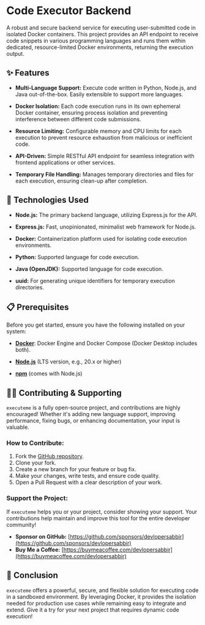 # Code Executor Backend

A robust and secure backend service for executing user-submitted code in isolated Docker containers. This project provides an API endpoint to receive code snippets in various programming languages and runs them within dedicated, resource-limited Docker environments, returning the execution output.

## ✨ Features

- **Multi-Language Support:** Execute code written in Python, Node.js, and Java out-of-the-box. Easily extensible to support more languages.

- **Docker Isolation:** Each code execution runs in its own ephemeral Docker container, ensuring process isolation and preventing interference between different code submissions.

- **Resource Limiting:** Configurable memory and CPU limits for each execution to prevent resource exhaustion from malicious or inefficient code.

- **API-Driven:** Simple RESTful API endpoint for seamless integration with frontend applications or other services.

- **Temporary File Handling:** Manages temporary directories and files for each execution, ensuring clean-up after completion.

## 🚀 Technologies Used

- **Node.js:** The primary backend language, utilizing Express.js for the API.

- **Express.js:** Fast, unopinionated, minimalist web framework for Node.js.

- **Docker:** Containerization platform used for isolating code execution environments.

- **Python:** Supported language for code execution.

- **Java (OpenJDK):** Supported language for code execution.

- **uuid:** For generating unique identifiers for temporary execution directories.

## 📋 Prerequisites

Before you get started, ensure you have the following installed on your system:

- [**Docker**](https://docs.docker.com/get-docker/): Docker Engine and Docker Compose (Docker Desktop includes both).

- [**Node.js**](https://nodejs.org/en/download/) (LTS version, e.g., 20.x or higher)

- [**npm**](https://docs.npmjs.com/downloading-and-installing-node-js-and-npm) (comes with Node.js)

## 🧑‍💻 Contributing & Supporting

`executeme` is a fully open-source project, and contributions are highly encouraged! Whether it's adding new language support, improving performance, fixing bugs, or enhancing documentation, your input is valuable.

### How to Contribute:

1.  Fork the [GitHub repository](https://github.com/devlopersabbir/executeme).
2.  Clone your fork.
3.  Create a new branch for your feature or bug fix.
4.  Make your changes, write tests, and ensure code quality.
5.  Open a Pull Request with a clear description of your work.

### Support the Project:

If `executeme` helps you or your project, consider showing your support. Your contributions help maintain and improve this tool for the entire developer community!

- **Sponsor on GitHub:** [https://github.com/sponsors/devlopersabbir](https://github.com/sponsors/devlopersabbir)
- **Buy Me a Coffee:** [https://buymeacoffee.com/devlopersabbir](https://buymeacoffee.com/devlopersabbir)

## 🏁 Conclusion

`executeme` offers a powerful, secure, and flexible solution for executing code in a sandboxed environment. By leveraging Docker, it provides the isolation needed for production use cases while remaining easy to integrate and extend. Give it a try for your next project that requires dynamic code execution!
